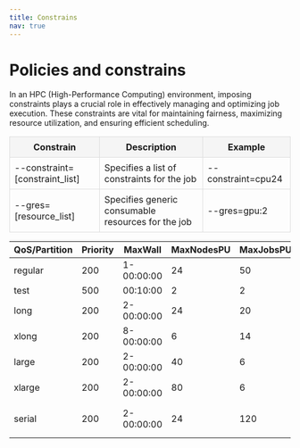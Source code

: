 ```yaml
---
title: Constrains
nav: true
---
```


# Policies and constrains

In an HPC (High-Performance Computing) environment, imposing constraints plays a crucial role in effectively managing and optimizing job execution. These constraints are vital for maintaining fairness, maximizing resource utilization, and ensuring efficient scheduling. 

<table style="border-collapse: collapse;">
    <tr style="background-color: #f5f5f5;">
        <th style="border: 1px solid #ddd; padding: 8px;">Constrain</th>
        <th style="border: 1px solid #ddd; padding: 8px;">Description</th>
        <th style="border: 1px solid #ddd; padding: 8px;">Example</th>
    </tr>
    <tr>
        <td style="border: 1px solid #ddd; padding: 8px;">--constraint=[constraint_list]</td>
        <td style="border: 1px solid #ddd; padding: 8px;">Specifies a list of constraints for the job</td>
        <td style="border: 1px solid #ddd; padding: 8px;">--constraint=cpu24</td>
    </tr>
    <tr>
        <td style="border: 1px solid #ddd; padding: 8px;">--gres=[resource_list]</td>
        <td style="border: 1px solid #ddd; padding: 8px;">Specifies generic consumable resources for the job</td>
        <td style="border: 1px solid #ddd; padding: 8px;">--gres=gpu:2</td>
    </tr>
</table>



| QoS/Partition | Priority | MaxWall      | MaxNodesPU | MaxJobsPU   | MaxSubmitPU | MaxTRES                    |
|---------------|----------|--------------|------------|-------------|-------------|----------------------------|
| regular       | 200      |  1-00:00:00  | 24         |  50         |             |                            |
| test          | 500      |    00:10:00  |  2         |   2         | 2           |                            |
| long          | 200      |  2-00:00:00  | 24         |  20         |             |                            |  
| xlong         | 200      |  8-00:00:00  |  6         |  14         |             |                            |
| large         | 200      |  2-00:00:00  | 40         |   6         |             |                            |
| xlarge        | 200      |  2-00:00:00  | 80         |   6         |             |                            |
| serial        | 200      |  2-00:00:00  | 24         | 120         |             | cpu=1<br/>gpu=1<br/>node=1 |
